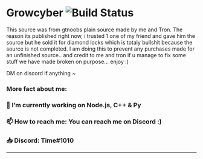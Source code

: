 # Growcyber ![Build Status](https://ci.appveyor.com/api/projects/status/github/GrowtopiaNoobs/GrowtopiaServer)
This source was from gtnoobs plain source made by me and Tron. The reason its published right now, i trusted 1 one of my friend and gave him the source but he sold it for diamond locks which is totaly bullshit because the source is not completed. I am doing this to prevent any purchases made for an unfinished source.. and credit to me and tron if u manage to fix some stuff we have made broken on purpose... enjoy :)

DM on discord if anything ~

### More fact about me:
### 🔭 I’m currently working on Node.js, C++ & Py
### 📫 How to reach me: You can reach me on Discord :)
### 📥 Discord: Time#1010
<hr>

<a href="https://github.com/TimeTopia">
